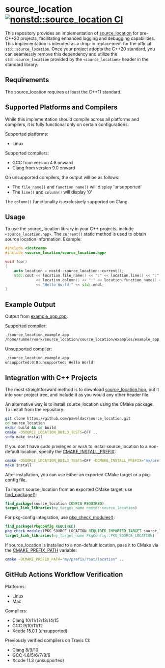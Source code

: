 # source_location [![nonstd::source_location CI](https://github.com/paweldac/source_location/actions/workflows/ci.yml/badge.svg?branch=master)](https://github.com/paweldac/source_location/actions/workflows/ci.yml)

This repository provides an implementation of [source_location](https://en.cppreference.com/w/cpp/utility/source_location) for pre-C++20 projects, facilitating enhanced logging and debugging capabilities. This implementation is intended as a drop-in replacement for the official `std::source_location`. Once your project adopts the C++20 standard, you can seamlessly remove this dependency and utilize the `std::source_location` provided by the `<source_location>` header in the standard library.

## Requirements

The source_location requires at least the C++11 standard.

## Supported Platforms and Compilers

While this implementation should compile across all platforms and compilers, it is fully functional only on certain configurations.

Supported platforms:

- Linux

Supported compilers:

- GCC from version 4.8 onward
- Clang from version 9.0 onward

On unsupported compilers, the output will be as follows:

- The `file_name()` and `function_name()` will display 'unsupported'
- The `line()` and `column()` will display '0'

The `column()` functionality is exclusively supported on Clang.

## Usage

To use the source_location library in your C++ projects, include `<source_location.hpp>`. The `current()` static method is used to obtain source location information. Example:

```C++
#include <iostream>
#include <source_location/source_location.hpp>

void foo()
{
    auto location = nostd::source_location::current();
    std::cout << location.file_name() << ":" << location.line() << ":"
              << location.column() << ":" << location.function_name() << ": "
              << "Hello World!" << std::endl;
}
```

## Example Output

Output from [example_app.cpp](https://raw.githubusercontent.com/paweldac/source_location/master/examples/example_app.cpp):

Supported compiler:

```sh
./source_location_example.app
/home/runner/work/source_location/source_location/examples/example_app.cpp:6:21:main: Hello World!
```

Unsupported compiler:

```sh
./source_location_example.app
unsupported:0:0:unsupported: Hello World!
```

## Integration with C++ Projects

The most straightforward method is to download [source_location.hpp](https://raw.githubusercontent.com/paweldac/source_location/master/include/source_location/source_location.hpp), put it into your project tree, and include it as you would any other header file.

An alternative way is to install source_location using the CMake package. To install from the repository:

```sh
git clone https://github.com/paweldac/source_location.git
cd source_location
mkdir build && cd build
cmake -DSOURCE_LOCATION_BUILD_TESTS=OFF ..
sudo make install
```

If you don't have sudo privileges or wish to install source_location to a non-default location, specify the [CMAKE_INSTALL_PREFIX](https://cmake.org/cmake/help/latest/variable/CMAKE_INSTALL_PREFIX.html):

```sh
cmake -DSOURCE_LOCATION_BUILD_TESTS=OFF -DCMAKE_INSTALL_PREFIX="my/prefix/root/location" ..
make install
```

After installation, you can use either an exported CMake target or a pkg-config file.

To import source_location from an exported CMake target, use [find_package()](https://cmake.org/cmake/help/latest/command/find_package.html):

```cmake
find_package(source_location CONFIG REQUIRED)
target_link_libraries(my_target_name nostd::source_location)
```

For pkg-config integration, use [pkg_check_modules()](https://cmake.org/cmake/help/latest/module/FindPkgConfig.html#command:pkg_check_modules):

```cmake
find_package(PkgConfig REQUIRED)
pkg_check_modules(PKG_SOURCE_LOCATION REQUIRED IMPORTED_TARGET source_location)
target_link_libraries(my_target_name PkgConfig::PKG_SOURCE_LOCATION)
```

If source_location is installed to a non-default location, pass it to CMake via the [CMAKE_PREFIX_PATH](https://cmake.org/cmake/help/latest/variable/CMAKE_PREFIX_PATH.html) variable:

```sh
cmake -DCMAKE_PREFIX_PATH="my/prefix/root/location" ..
```

## GitHub Actions Workflow Verification

Platforms:

- Linux
- Mac

Compilers:

- Clang 10/11/12/13/14/15
- GCC 9/10/11/12
- Xcode 15.0.1 (unsupported)

Previously verified compilers on Travis CI:

- Clang 8/9/10
- GCC 4.8/5/6/7/8/9
- Xcode 11.3 (unsupported)
